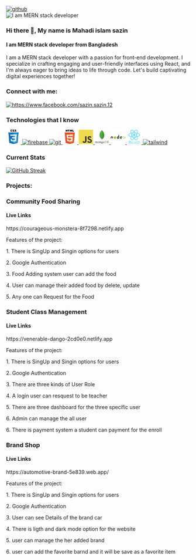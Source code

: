 [<img src='https://cdn.jsdelivr.net/npm/simple-icons@3.0.1/icons/github.svg' alt='github' height='40'>](https://github.com/sazin222)  
![I am MERN stack developer](https://i.ibb.co/vZ4Y4pV/Black-and-Blue-Bold-Business-Promo-Linked-In-Article-Cover-Image-1.png)
### Hi there 👋, My name is Mahadi islam sazin
#### I am MERN stack developer from Bangladesh


I am a MERN stack developer with a passion for front-end development. I specialize in crafting engaging and user-friendly interfaces using React, and I'm always eager to bring ideas to life through code. Let's build captivating digital experiences together!

<h3 align="left">Connect with me:</h3>
<p align="left">
<a href="https://fb.com/https://www.facebook.com/sazin.sazin.12" target="blank"><img align="center" src="https://raw.githubusercontent.com/rahuldkjain/github-profile-readme-generator/master/src/images/icons/Social/facebook.svg" alt="https://www.facebook.com/sazin.sazin.12" height="30" width="40" /></a>
</p>

<h3 align="left">Technologies that I know</h3>
<p align="left"> <a href="https://www.w3schools.com/css/" target="_blank" rel="noreferrer"> <img src="https://raw.githubusercontent.com/devicons/devicon/master/icons/css3/css3-original-wordmark.svg" alt="css3" width="40" height="40"/> </a> <a href="https://firebase.google.com/" target="_blank" rel="noreferrer"> <img src="https://www.vectorlogo.zone/logos/firebase/firebase-icon.svg" alt="firebase" width="40" height="40"/> </a> <a href="https://git-scm.com/" target="_blank" rel="noreferrer"> <img src="https://www.vectorlogo.zone/logos/git-scm/git-scm-icon.svg" alt="git" width="40" height="40"/> </a> <a href="https://www.w3.org/html/" target="_blank" rel="noreferrer"> <img src="https://raw.githubusercontent.com/devicons/devicon/master/icons/html5/html5-original-wordmark.svg" alt="html5" width="40" height="40"/> </a> <a href="https://developer.mozilla.org/en-US/docs/Web/JavaScript" target="_blank" rel="noreferrer"> <img src="https://raw.githubusercontent.com/devicons/devicon/master/icons/javascript/javascript-original.svg" alt="javascript" width="40" height="40"/> </a> <a href="https://www.mongodb.com/" target="_blank" rel="noreferrer"> <img src="https://raw.githubusercontent.com/devicons/devicon/master/icons/mongodb/mongodb-original-wordmark.svg" alt="mongodb" width="40" height="40"/> </a> <a href="https://nodejs.org" target="_blank" rel="noreferrer"> <img src="https://raw.githubusercontent.com/devicons/devicon/master/icons/nodejs/nodejs-original-wordmark.svg" alt="nodejs" width="40" height="40"/> </a> <a href="https://reactjs.org/" target="_blank" rel="noreferrer"> <img src="https://raw.githubusercontent.com/devicons/devicon/master/icons/react/react-original-wordmark.svg" alt="react" width="40" height="40"/> </a> <a href="https://tailwindcss.com/" target="_blank" rel="noreferrer"> <img src="https://www.vectorlogo.zone/logos/tailwindcss/tailwindcss-icon.svg" alt="tailwind" width="40" height="40"/> </a> </p>  



<h3 align="left">Current Stats</h3>

[![GitHub Streak](https://streak-stats.demolab.com?user=sazin222&theme=merko)](https://git.io/streak-stats)


<h3 align="left">Projects:</h3>

<h3 align="left">Community Food Sharing</h3>
<h4 align="left">Live Links</h4>
https://courageous-monstera-8f7298.netlify.app

<p  align="left">Features of the project:</p>
<p align="left">1. There is SingUp and Singin options for users</p>
<p align="left">2. Google Authentication</p>
<p align="left">3. Food Adding system user can add the food</p>
<p align="left">4. User can manage their added food by delete, update</p>
<p align="left">5. Any one can Request for the Food</p>



<h3 align="left">Student Class Management</h3>
<h4 align="left">Live Links</h4>
https://venerable-dango-2cd0e0.netlify.app

<p  align="left">Features of the project:</p>
<p align="left">1. There is SingUp and Singin options for users</p>
<p align="left">2. Google Authentication</p>
<p align="left">3. There are three kinds of User Role</p>
<p align="left">4. A login user can resquest to be teacher</p>
<p align="left">5. There are three dashboard for the three specific user</p>
<p align="left">6. Admin can manage the all user</p>
<p align="left">6. There is payment system a student can payment for the enroll</p>



<h3 align="left">Brand Shop</h3>
<h4 align="left">Live Links</h4>
https://automotive-brand-5e839.web.app/

<p  align="left">Features of the project:</p>
<p align="left">1. There is SingUp and Singin options for users</p>
<p align="left">2. Google Authentication</p>
<p align="left">3. User can see Details of the brand car</p>
<p align="left">4. There is ligth and dark mode option for the website</p>
<p align="left">5. user can manage the her added brand</p>
<p align="left">6. user can add the favorite barnd and it will be save as a favorite item</p>














